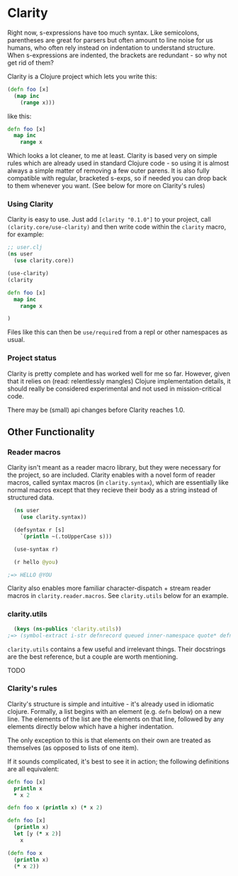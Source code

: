 # Clarity

Right now, s-expressions have too much syntax. Like semicolons, parentheses are great for parsers but often amount to line noise for us humans, who often rely instead on indentation to understand structure. When s-expressions are indented, the brackets are redundant - so why not get rid of them?

Clarity is a Clojure project which lets you write this:

```clj
(defn foo [x]
  (map inc
    (range x)))
```

like this:

```clj
defn foo [x]
  map inc
    range x
```

Which looks a lot cleaner, to me at least. Clarity is based very on simple rules which are already used in standard Clojure code - so using it is almost always a simple matter of removing a few outer parens. It is also fully compatible with regular, bracketed s-exps, so if needed you can drop back to them whenever you want. (See below for more on Clarity's rules)

### Using Clarity

Clarity is easy to use. Just add `[clarity "0.1.0"]` to your project, call `(clarity.core/use-clarity)` and then write code within the `clarity` macro, for example:

```clj
;; user.clj
(ns user
  (use clarity.core))

(use-clarity)
(clarity

defn foo [x]
  map inc
    range x

)
```

Files like this can then be `use/require`d from a repl or other namespaces as usual.

### Project status

Clarity is pretty complete and has worked well for me so far. However, given that it relies on (read: relentlessly mangles) Clojure implementation details, it should really be considered experimental and not used in mission-critical code.

There may be (small) api changes before Clarity reaches 1.0.

## Other Functionality

### Reader macros

Clarity isn't meant as a reader macro library, but they were necessary for the project, so are included. Clarity enables with a novel form of reader macros, called syntax macros (in `clarity.syntax`), which are essentially like normal macros except that they recieve their body as a string instead of structured data.

```clj
  (ns user
    (use clarity.syntax))

  (defsyntax r [s]
    `(println ~(.toUpperCase s)))

  (use-syntax r)

  (r hello @you)

;=> HELLO @YOU
```

Clarity also enables more familiar character-dispatch + stream reader macros in `clarity.reader.macros`. See `clarity.utils` below for an example.

### clarity.utils

```clj
  (keys (ns-publics 'clarity.utils))
;=> (symbol-extract i-str defnrecord queued inner-namespace quote* defntype queue colon literal-string λ infix)
```

`clarity.utils` contains a few useful and irrelevant things. Their docstrings are the best reference, but a couple are worth mentioning.

TODO

### Clarity's rules

Clarity's structure is simple and intuitive - it's already used in idiomatic clojure. Formally, a list begins with an element (e.g. `defn` below) on a new line. The elements of the list are the elements on that line, followed by any elements directly below which have a higher indentation.

The only exception to this is that elements on their own are treated as themselves (as opposed to lists of one item).

If it sounds complicated, it's best to see it in action; the following definitions are all equivalent:

```clj
defn foo [x]
  println x
  * x 2

defn foo x (println x) (* x 2)

defn foo [x]
  (println x)
  let [y (* x 2)]
    x

(defn foo x
  (println x)
  (* x 2))
```
